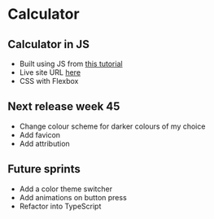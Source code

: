 # Calculator

## Calculator in JS

- Built using JS from [this tutorial](https://www.youtube.com/watch?v=j59qQ7YWLxw&t=1277s)
- Live site URL [here](https://maltawebdev.github.io/VanillaCalc/)
- CSS with Flexbox

## Next release week 45

- Change colour scheme for darker colours of my choice
- Add favicon
- Add attribution

## Future sprints

- Add a color theme switcher
- Add animations on button press
- Refactor into TypeScript
